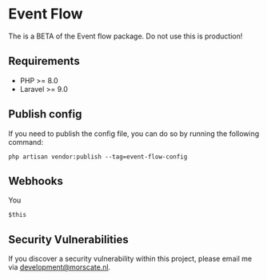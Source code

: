 # Event Flow
The is a BETA of the Event flow package. Do not use this is production!

## Requirements

- PHP >= 8.0
- Laravel >= 9.0

## Publish config
If you need to publish the config file, you can do so by running the following command:
```
php artisan vendor:publish --tag=event-flow-config
```

## Webhooks
You 
```
$this
```

## Security Vulnerabilities

If you discover a security vulnerability within this project, please email me via [development@morscate.nl](mailto:development@morscate.nl).
